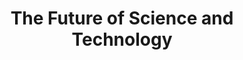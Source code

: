 ---
dateStart: 2007-02-27
dateEnd:
title: "The Future of Science and Technology"
venue: "Institute for the Future Workshop, Rockefeller Foundation"
organizer: "Katy Börner"
credit:
city: New York City
state: NY
country: USA
pdfLink:
venueImages:
---